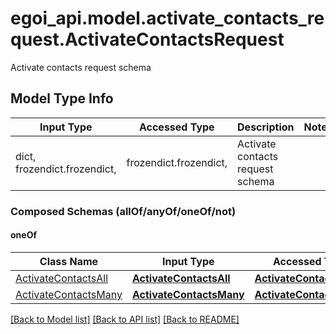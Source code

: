 # egoi_api.model.activate_contacts_request.ActivateContactsRequest

Activate contacts request schema

## Model Type Info
Input Type | Accessed Type | Description | Notes
------------ | ------------- | ------------- | -------------
dict, frozendict.frozendict,  | frozendict.frozendict,  | Activate contacts request schema | 

### Composed Schemas (allOf/anyOf/oneOf/not)
#### oneOf
Class Name | Input Type | Accessed Type | Description | Notes
------------- | ------------- | ------------- | ------------- | -------------
[ActivateContactsAll](ActivateContactsAll.md) | [**ActivateContactsAll**](ActivateContactsAll.md) | [**ActivateContactsAll**](ActivateContactsAll.md) |  | 
[ActivateContactsMany](ActivateContactsMany.md) | [**ActivateContactsMany**](ActivateContactsMany.md) | [**ActivateContactsMany**](ActivateContactsMany.md) |  | 

[[Back to Model list]](../../README.md#documentation-for-models) [[Back to API list]](../../README.md#documentation-for-api-endpoints) [[Back to README]](../../README.md)

